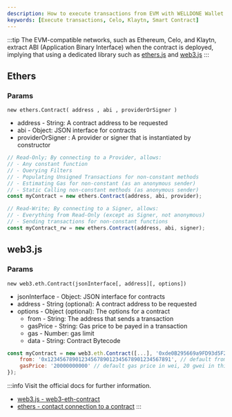 ```yaml
---
description: How to execute transactions from EVM with WELLDONE Wallet.
keywords: [Execute transactions, Celo, Klaytn, Smart Contract]
---
```


:::tip
The EVM-compatible networks, such as Ethereum, Celo, and Klaytn, extract ABI (Application Binary Interface) when the contract is deployed, implying that using a dedicated library such as [ethers.js](https://docs.ethers.io/v5/) and [web3.js](https://web3js.readthedocs.io/en/v1.2.11/getting-started.html)
:::

## Ethers

### Params

`new ethers.Contract( address , abi , providerOrSigner )`

- address - String: A contract address to be requested
- abi - Object: JSON interface for contracts
- providerOrSigner : A provider or signer that is instantiated by constructor

```javascript
// Read-Only; By connecting to a Provider, allows:
// - Any constant function
// - Querying Filters
// - Populating Unsigned Transactions for non-constant methods
// - Estimating Gas for non-constant (as an anonymous sender)
// - Static Calling non-constant methods (as anonymous sender)
const myContract = new ethers.Contract(address, abi, provider);

// Read-Write; By connecting to a Signer, allows:
// - Everything from Read-Only (except as Signer, not anonymous)
// - Sending transactions for non-constant functions
const myContract_rw = new ethers.Contract(address, abi, signer);
```

## web3.js

### Params

`new web3.eth.Contract(jsonInterface[, address][, options])`

- jsonInterface - Object: JSON interface for contracts
- address - String (optional): A contract address to be requested
- options - Object (optional): The options for a contract
  - from - String: The address that sends a transaction
  - gasPrice - String: Gas price to be payed in a transaction
  - gas - Number: gas limit
  - data - String: Contract Bytecode

```javascript
const myContract = new web3.eth.Contract([...], '0xde0B295669a9FD93d5F28D9Ec85E40f4cb697BAe', {
    from: '0x1234567890123456789012345678901234567891', // default from address
    gasPrice: '20000000000' // default gas price in wei, 20 gwei in this case
});
```

:::info
Visit the official docs for further information.

- [web3.js - web3-eth-contract](https://web3js.readthedocs.io/en/v1.7.5/web3-eth-contract.html)
- [ethers - contact connection to a contract](https://docs.ethers.io/v5/api/contract/example/#example-erc-20-contract--connecting-to-a-contract)
  :::
